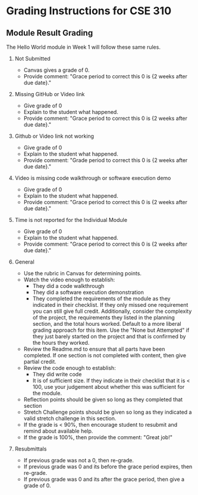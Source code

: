 # Grading Instructions for CSE 310

## Module Result Grading

The Hello World module in Week 1 will follow these same rules.

1. Not Submitted
    * Canvas gives a grade of 0.  
    * Provide comment: "Grace period to correct this 0 is {2 weeks after due date}."
    
2. Missing GitHub or Video link
    * Give grade of 0
    * Explain to the student what happened.
    * Provide comment: "Grace period to correct this 0 is {2 weeks after due date}."

3. Github or Video link not working
    * Give grade of 0
    * Explain to the student what happened.  
    * Provide comment: "Grade period to correct this 0 is {2 weeks after due date}."

4. Video is missing code walkthrough or software execution demo
    * Give grade of 0
    * Explain to the student what happened.  
    * Provide comment: "Grace period to correct this 0 is {2 weeks after due date}."

5. Time is not reported for the Individual Module
    * Give grade of 0
    * Explain to the student what happened.  
    * Provide comment: "Grace period to correct this 0 is {2 weeks after due date}."

6. General
    * Use the rubric in Canvas for determining points.
    * Watch the video enough to establish:
        * They did a code walkthrough
        * They did a software execution demonstration
        * They completed the requirements of the module as they indicated in their checklist.  If they only missed one requirement you can still give full credit.  Additionally, consider the complexity of the project, the requirements they listed in the planning section, and the total hours worked.  Default to a more liberal grading approach for this item.  Use the "None but Attempted" if they just barely started on the project and that is confirmed by the hours they worked.
    * Review the Readme.md to ensure that all parts have been completed.  If one section is not completed with content, then give partial credit.
    * Review the code enough to establish:
        * They did write code
        * It is of sufficient size.  If they indicate in their checklist that it is < 100, use your judgement about whether this was sufficient for the module.  
    * Reflection points should be given so long as they completed that section
    * Stretch Challenge points should be given so long as they indicated a valid stretch challenge in this section.
    * If the grade is < 90%, then encourage student to resubmit and remind about available help.
    * If the grade is 100%, then provide the comment: "Great job!"

7. Resubmittals
    * If previous grade was not a 0, then re-grade.  
    * If previous grade was 0 and its before the grace period expires, then re-grade.
    * If previous grade was 0 and its after the grace period, then give a grade of 0.


